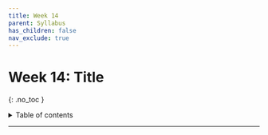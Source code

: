 ```yaml
---
title: Week 14
parent: Syllabus
has_children: false
nav_exclude: true
---
```


# Week 14: Title
{: .no_toc }

<details closed markdown="block">
  <summary>
    Table of contents
  </summary>
  {: .text-delta }
1. TOC
{:toc}
</details>

---

<!-- ########################################################################### -->

<!-- # Class - Monday, Nov. 29

<details closed markdown="block">
  <summary>Details</summary>

</details> -->

<!-- ########################################################################### -->

<!-- ########################################################################### -->

<!-- # Class - Thursday, Dec. 2

<details closed markdown="block">
  <summary>Details</summary>

</details> -->

<!-- ########################################################################### -->

<!-- ########################################################################### -->

<!-- # Recitation - Friday, Dec. 3

<details closed markdown="block">
  <summary>Details</summary>

</details> -->

<!-- ########################################################################### -->
